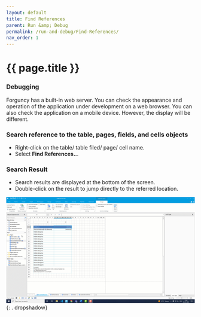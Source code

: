 ```yaml
---
layout: default
title: Find References
parent: Run &amp; Debug
permalink: /run-and-debug/Find-References/
nav_order: 1
---
```


# {{ page.title }}

### Debugging
Forguncy has a built-in web server. You can check the appearance and operation of the application under development on a web browser.
You can also check the application on a mobile device. However, the display will be different.

### Search reference to the table, pages, fields, and cells objects 
- Right-click on the table/ table filed/ page/ cell name.
- Select **Find References..**.

### Search Result
- Search results are displayed at the bottom of the screen.
- Double-click on the result to jump directly to the referred location.

![find-references](/assets/images/find-references.gif)
{: . dropshadow}